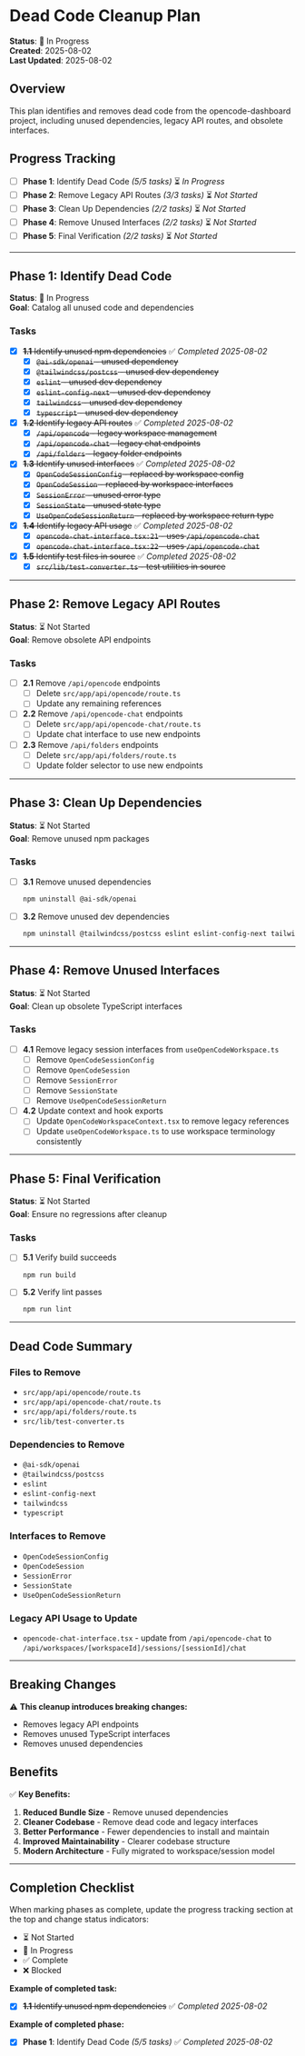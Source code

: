 # Dead Code Cleanup Plan

**Status**: 🔄 In Progress  
**Created**: 2025-08-02  
**Last Updated**: 2025-08-02

## Overview

This plan identifies and removes dead code from the opencode-dashboard project, including unused dependencies, legacy API routes, and obsolete interfaces.

## Progress Tracking

- [ ] **Phase 1**: Identify Dead Code *(5/5 tasks)* ⏳ *In Progress*
- [ ] **Phase 2**: Remove Legacy API Routes *(3/3 tasks)* ⏳ *Not Started*
- [ ] **Phase 3**: Clean Up Dependencies *(2/2 tasks)* ⏳ *Not Started*
- [ ] **Phase 4**: Remove Unused Interfaces *(2/2 tasks)* ⏳ *Not Started*
- [ ] **Phase 5**: Final Verification *(2/2 tasks)* ⏳ *Not Started*

---

## Phase 1: Identify Dead Code
**Status**: 🔄 In Progress  
**Goal**: Catalog all unused code and dependencies

### Tasks
- [x] ~~**1.1** Identify unused npm dependencies~~ ✅ *Completed 2025-08-02*
  - [x] ~~`@ai-sdk/openai` - unused dependency~~
  - [x] ~~`@tailwindcss/postcss` - unused dev dependency~~
  - [x] ~~`eslint` - unused dev dependency~~
  - [x] ~~`eslint-config-next` - unused dev dependency~~
  - [x] ~~`tailwindcss` - unused dev dependency~~
  - [x] ~~`typescript` - unused dev dependency~~

- [x] ~~**1.2** Identify legacy API routes~~ ✅ *Completed 2025-08-02*
  - [x] ~~`/api/opencode` - legacy workspace management~~
  - [x] ~~`/api/opencode-chat` - legacy chat endpoints~~
  - [x] ~~`/api/folders` - legacy folder endpoints~~

- [x] ~~**1.3** Identify unused interfaces~~ ✅ *Completed 2025-08-02*
  - [x] ~~`OpenCodeSessionConfig` - replaced by workspace config~~
  - [x] ~~`OpenCodeSession` - replaced by workspace interfaces~~
  - [x] ~~`SessionError` - unused error type~~
  - [x] ~~`SessionState` - unused state type~~
  - [x] ~~`UseOpenCodeSessionReturn` - replaced by workspace return type~~

- [x] ~~**1.4** Identify legacy API usage~~ ✅ *Completed 2025-08-02*
  - [x] ~~`opencode-chat-interface.tsx:21` - uses `/api/opencode-chat`~~
  - [x] ~~`opencode-chat-interface.tsx:22` - uses `/api/opencode-chat`~~

- [x] ~~**1.5** Identify test files in source~~ ✅ *Completed 2025-08-02*
  - [x] ~~`src/lib/test-converter.ts` - test utilities in source~~

---

## Phase 2: Remove Legacy API Routes
**Status**: ⏳ Not Started  
**Goal**: Remove obsolete API endpoints

### Tasks
- [ ] **2.1** Remove `/api/opencode` endpoints
  - [ ] Delete `src/app/api/opencode/route.ts`
  - [ ] Update any remaining references

- [ ] **2.2** Remove `/api/opencode-chat` endpoints
  - [ ] Delete `src/app/api/opencode-chat/route.ts`
  - [ ] Update chat interface to use new endpoints

- [ ] **2.3** Remove `/api/folders` endpoints
  - [ ] Delete `src/app/api/folders/route.ts`
  - [ ] Update folder selector to use new endpoints

---

## Phase 3: Clean Up Dependencies
**Status**: ⏳ Not Started  
**Goal**: Remove unused npm packages

### Tasks
- [ ] **3.1** Remove unused dependencies
  ```bash
  npm uninstall @ai-sdk/openai
  ```

- [ ] **3.2** Remove unused dev dependencies
  ```bash
  npm uninstall @tailwindcss/postcss eslint eslint-config-next tailwindcss typescript
  ```

---

## Phase 4: Remove Unused Interfaces
**Status**: ⏳ Not Started  
**Goal**: Clean up obsolete TypeScript interfaces

### Tasks
- [ ] **4.1** Remove legacy session interfaces from `useOpenCodeWorkspace.ts`
  - [ ] Remove `OpenCodeSessionConfig`
  - [ ] Remove `OpenCodeSession`
  - [ ] Remove `SessionError`
  - [ ] Remove `SessionState`
  - [ ] Remove `UseOpenCodeSessionReturn`

- [ ] **4.2** Update context and hook exports
  - [ ] Update `OpenCodeWorkspaceContext.tsx` to remove legacy references
  - [ ] Update `useOpenCodeWorkspace.ts` to use workspace terminology consistently

---

## Phase 5: Final Verification
**Status**: ⏳ Not Started  
**Goal**: Ensure no regressions after cleanup

### Tasks
- [ ] **5.1** Verify build succeeds
  ```bash
  npm run build
  ```

- [ ] **5.2** Verify lint passes
  ```bash
  npm run lint
  ```

---

## Dead Code Summary

### Files to Remove
- `src/app/api/opencode/route.ts`
- `src/app/api/opencode-chat/route.ts`
- `src/app/api/folders/route.ts`
- `src/lib/test-converter.ts`

### Dependencies to Remove
- `@ai-sdk/openai`
- `@tailwindcss/postcss`
- `eslint`
- `eslint-config-next`
- `tailwindcss`
- `typescript`

### Interfaces to Remove
- `OpenCodeSessionConfig`
- `OpenCodeSession`
- `SessionError`
- `SessionState`
- `UseOpenCodeSessionReturn`

### Legacy API Usage to Update
- `opencode-chat-interface.tsx` - update from `/api/opencode-chat` to `/api/workspaces/[workspaceId]/sessions/[sessionId]/chat`

---

## Breaking Changes

⚠️ **This cleanup introduces breaking changes:**
- Removes legacy API endpoints
- Removes unused TypeScript interfaces
- Removes unused dependencies

## Benefits

✅ **Key Benefits:**
1. **Reduced Bundle Size** - Remove unused dependencies
2. **Cleaner Codebase** - Remove dead code and legacy interfaces
3. **Better Performance** - Fewer dependencies to install and maintain
4. **Improved Maintainability** - Clearer codebase structure
5. **Modern Architecture** - Fully migrated to workspace/session model

---

## Completion Checklist

When marking phases as complete, update the progress tracking section at the top and change status indicators:

- ⏳ Not Started
- 🔄 In Progress  
- ✅ Complete
- ❌ Blocked

**Example of completed task:**
- [x] ~~**1.1** Identify unused npm dependencies~~ ✅ *Completed 2025-08-02*

**Example of completed phase:**
- [x] **Phase 1**: Identify Dead Code *(5/5 tasks)* ✅ *Completed 2025-08-02*